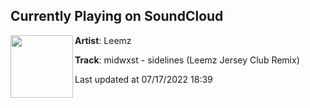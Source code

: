 ## Currently Playing on SoundCloud

[<img align="left" width="100" src="https://i1.sndcdn.com/artworks-LPKlZzooK5Uzrq0Y-RPHFWQ-t500x500.jpg">](https://soundcloud.com/itsleemz/midwxst-sidelines-leemz-remix)

**Artist**: Leemz 

**Track**: midwxst - sidelines (Leemz Jersey Club Remix)

Last updated at 07/17/2022 18:39
